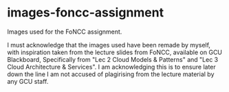 # images-foncc-assignment
Images used for the FoNCC assignment.

I must acknowledge that the images used have been remade by myself, with inspiration taken from the lecture slides from FoNCC, available on GCU Blackboard, Specifically from "Lec 2 Cloud Models & Patterns" and "Lec 3 Cloud Architecture & Services". I am acknowledging this is to ensure later down the line I am not accused of plagirising from the lecture material by any GCU staff.
